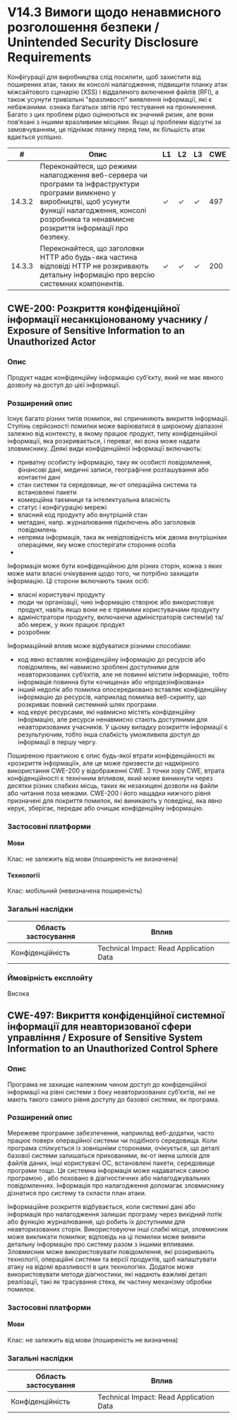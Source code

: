 # V14.3 Вимоги щодо ненавмисного розголошення безпеки / Unintended Security Disclosure Requirements

Конфігурації для виробництва слід посилити, щоб захистити від поширених атак, таких як консолі налагодження, підвищити планку атак міжсайтового сценарію (XSS) і віддаленого включення файлів (RFI), а також усунути тривіальні "вразливості" виявлення інформації, які є небажаними. ознака багатьох звітів про тестування на проникнення. Багато з цих проблем рідко оцінюються як значний ризик, але вони пов’язані з іншими вразливими місцями. Якщо ці проблеми відсутні за замовчуванням, це піднімає планку перед тим, як більшість атак вдається успішно.

| #     | Опис                                                                                                                                                                                                                  | L1 | L2 | L3 | CWE | 
|-------|------------------------------------------------------------------------------------------------------------------------------------------------------------------------------------------------------------------------------|----|----|----|-----|
|14.3.2 | Переконайтеся, що режими налагодження веб-сервера чи програми та інфраструктури програми вимкнено у виробництві, щоб усунути функції налагодження, консолі розробника та ненавмисне розкриття інформації про безпеку. |  ✓ | ✓  | ✓  | 497 |
|14.3.3 | Переконайтеся, що заголовки HTTP або будь-яка частина відповіді HTTP не розкривають детальну інформацію про версію системних компонентів. |  ✓ | ✓  | ✓  | 200 |

## CWE-200: Розкриття конфіденційної інформації несанкціонованому учаснику / Exposure of Sensitive Information to an Unauthorized Actor

### Опис

Продукт надає конфіденційну інформацію суб’єкту, який не має явного дозволу на доступ до цієї інформації.

### Розширений опис

Існує багато різних типів помилок, які спричиняють викриття інформації. Ступінь серйозності помилки може варіюватися в широкому діапазоні залежно від контексту, в якому працює продукт, типу конфіденційної інформації, яка розкривається, і переваг, які вона може надати зловмиснику. Деякі види конфіденційної інформації включають:

- приватну особисту інформацію, таку як особисті повідомлення, фінансові дані, медичні записи, географічне розташування або контактні дані
- стан системи та середовище, як-от операційна система та встановлені пакети
- комерційна таємниця та інтелектуальна власність
- статус і конфігурацію мережі
- власний код продукту або внутрішній стан
- метадані, напр. журналювання підключень або заголовків повідомлень
- непряма інформація, така як невідповідність між двома внутрішніми операціями, яку може спостерігати стороння особа
- 
Інформація може бути конфіденційною для різних сторін, кожна з яких може мати власні очікування щодо того, чи потрібно захищати інформацію. Ці сторони включають таких осіб:

- власні користувачі продукту
- люди чи організації, чию інформацію створює або використовує продукт, навіть якщо вони не є прямими користувачами продукту
- адміністратори продукту, включаючи адміністраторів систем(и) та/або мереж, у яких працює продукт
- розробник

Інформаційний вплив може відбуватися різними способами:

- код явно вставляє конфіденційну інформацію до ресурсів або повідомлень, які навмисно зроблені доступними для неавторизованих суб’єктів, але не повинні містити інформацію, тобто інформація повинна бути «очищена» або «продезінфікована»
- інший недолік або помилка опосередковано вставляє конфіденційну інформацію до ресурсів, наприклад помилка веб-скрипту, що розкриває повний системний шлях програми.
- код керує ресурсами, які навмисно містять конфіденційну інформацію, але ресурси ненавмисно стають доступними для неавторизованих учасників. У цьому випадку розкриття інформації є результуючим, тобто інша слабкість уможливила доступ до інформації в першу чергу.

Поширеною практикою є опис будь-якої втрати конфіденційності як «розкриття інформації», але це може призвести до надмірного використання CWE-200 у відображенні CWE. З точки зору CWE, втрата конфіденційності є технічним впливом, який може виникнути через десятки різних слабких місць, таких як незахищені дозволи на файли або читання поза межами. CWE-200 і його нащадки нижчого рівня призначені для покриття помилок, які виникають у поведінці, яка явно керує, зберігає, передає або очищає конфіденційну інформацію.

### Застосовні платформи

#### Мови

Клас: не залежить від мови (поширеність не визначена)

#### Технології

Клас: мобільний (невизначена поширеність)

### Загальні наслідки

| Область застосування | Вплив |
|---|---|
| Конфіденційність | Technical Impact: Read Application Data |

### Ймовірність експлойту
Висока

## CWE-497: Викриття конфіденційної системної інформації для неавторизованої сфери управління / Exposure of Sensitive System Information to an Unauthorized Control Sphere

### Опис

Програма не захищає належним чином доступ до конфіденційної інформації на рівні системи з боку неавторизованих суб’єктів, які не мають такого самого рівня доступу до базової системи, як програма.

### Розширений опис

Мережеве програмне забезпечення, наприклад веб-додатки, часто працює поверх операційної системи чи подібного середовища. Коли програма спілкується із зовнішніми сторонами, очікується, що деталі базової системи залишаться прихованими, як-от імена шляхів для файлів даних, інші користувачі ОС, встановлені пакети, середовище програми тощо. Ця системна інформація може надаватися самою програмою , або поховано в діагностичних або налагоджувальних повідомленнях. Інформація про налагодження допомагає зловмиснику дізнатися про систему та скласти план атаки.

Інформаційне розкриття відбувається, коли системні дані або інформація про налагодження залишає програму через вихідний потік або функцію журналювання, що робить їх доступними для неавторизованих сторін. Використовуючи інші слабкі місця, зловмисник може викликати помилки; відповідь на ці помилки може виявити детальну інформацію про систему разом з іншими впливами. Зловмисник може використовувати повідомлення, які розкривають технології, операційні системи та версії продуктів, щоб налаштувати атаку на відомі вразливості в цих технологіях. Додаток може використовувати методи діагностики, які надають важливі деталі реалізації, такі як трасування стека, як частину механізму обробки помилок.

### Застосовні платформи

#### Мови

Клас: не залежить від мови (поширеність не визначена)

### Загальні наслідки

| Область застосування | Вплив |
|---|---|
| Конфіденційність | Technical Impact: Read Application Data |
